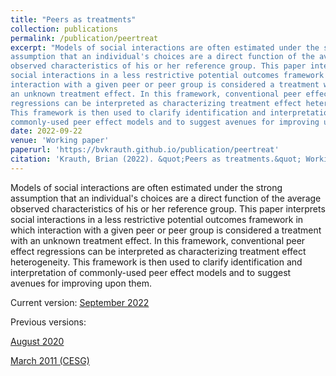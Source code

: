 ```yaml
---
title: "Peers as treatments"
collection: publications
permalink: /publication/peertreat
excerpt: "Models of social interactions are often estimated under the strong
assumption that an individual's choices are a direct function of the average
observed characteristics of his or her reference group. This paper interprets
social interactions in a less restrictive potential outcomes framework in which
interaction with a given peer or peer group is considered a treatment with
an unknown treatment effect. In this framework, conventional peer effect
regressions can be interpreted as characterizing treatment effect heterogeneity.
This framework is then used to clarify identification and interpretation of
commonly-used peer effect models and to suggest avenues for improving upon them."
date: 2022-09-22
venue: 'Working paper'
paperurl: 'https://bvkrauth.github.io/publication/peertreat'
citation: 'Krauth, Brian (2022). &quot;Peers as treatments.&quot; Working paper, Simon Fraser University.'
---
```

Models of social interactions are often estimated under the strong
assumption that an individual's choices are a direct function of the average
observed characteristics of his or her reference group. This paper interprets
social interactions in a less restrictive potential outcomes framework in which
interaction with a given peer or peer group is considered a treatment with
an unknown treatment effect. In this framework, conventional peer effect
regressions can be interpreted as characterizing treatment effect heterogeneity.
This framework is then used to clarify identification and interpretation of
commonly-used peer effect models and to suggest avenues for improving upon them.

Current version:
[September 2022](https://bvkrauth.github.io/files/peertreat220922.pdf)

Previous versions:

[August 2020](http://www.sfu.ca/~bkrauth/papers/peertreat.pdf)

[March 2011 (CESG)](https://www.ryerson.ca/cesg2011/krauth.pdf)

